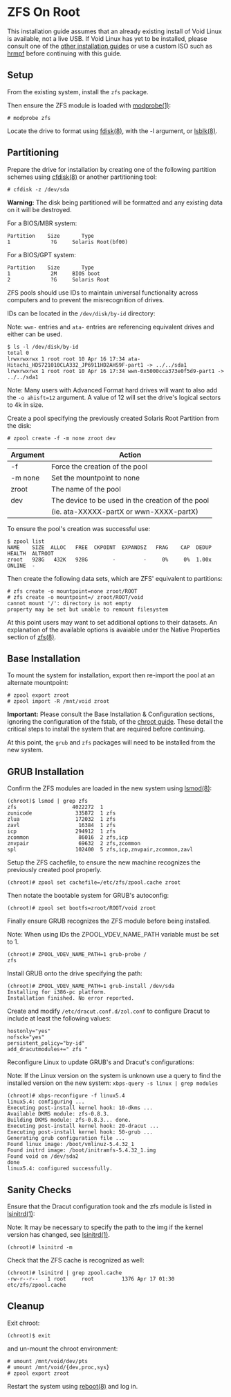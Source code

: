 # ZFS On Root

This installation guide assumes that an already existing install of Void Linux
is available, not a live USB. If Void Linux has yet to be installed, please
consult one of the [other installation guides](./index.md) or use a custom ISO
such as [hrmpf](https://github.com/leahneukirchen/hrmpf) before continuing with
this guide.

## Setup

From the existing system, install the `zfs` package.

Then ensure the ZFS module is loaded with
[modprobe(1)](https://man.voidlinux.org/modprobe):

```
# modprobe zfs
```

Locate the drive to format using [fdisk(8)](https://man.voidlinux.org/fdisk.8),
with the -l argument, or [lsblk(8)](https://man.voidlinux.org/lsblk.8).

## Partitioning

Prepare the drive for installation by creating one of the following partition
schemes using [cfdisk(8)](https://man.voidlinux.org/cfdisk.8) or another
partitioning tool:

```
# cfdisk -z /dev/sda
```

**Warning:** The disk being partitioned will be formatted and any existing data
on it will be destroyed.

For a BIOS/MBR system:

```
Partition    Size       Type
1             ?G     Solaris Root(bf00)
```

For a BIOS/GPT system:

```
Partition    Size       Type
1             2M     BIOS boot    
2             ?G     Solaris Root
```

ZFS pools should use IDs to maintain universal functionality across computers
and to prevent the misrecognition of drives.

IDs can be located in the `/dev/disk/by-id` directory:

Note: `wwn-` entries and `ata-` entries are referencing equivalent drives and
either can be used.

```
$ ls -l /dev/disk/by-id
total 0
lrwxrwxrwx 1 root root 10 Apr 16 17:34 ata-Hitachi_HDS721010CLA332_JP6911HD2AHS9F-part1 -> ../../sda1
lrwxrwxrwx 1 root root 10 Apr 16 17:34 wwn-0x5000cca373e0f5d9-part1 -> ../../sda1
```

Note: Many users with Advanced Format hard drives will want to also add the `-o
ahisft=12` argument. A value of 12 will set the drive's logical sectors to 4k in
size.

Create a pool specifying the previously created Solaris Root Partition from the
disk:

`# zpool create -f -m none zroot dev`

| Argument | Action                                            |
|----------|---------------------------------------------------|
| -f       | Force the creation of the pool                    |
| -m none  | Set the mountpoint to none                        |
| zroot    | The name of the pool                              |
| dev      | The device to be used in the creation of the pool |
|          | (ie. ata-XXXXX-partX or wwn-XXXX-partX)           |

To ensure the pool's creation was successful use:

```
$ zpool list
NAME    SIZE  ALLOC   FREE  CKPOINT  EXPANDSZ   FRAG    CAP  DEDUP    HEALTH  ALTROOT
zroot   928G   432K   928G        -         -     0%     0%  1.00x    ONLINE  -
```

Then create the following data sets, which are ZFS' equivalent to partitions:

```
# zfs create -o mountpoint=none zroot/ROOT
# zfs create -o mountpoint=/ zroot/ROOT/void
cannot mount '/': directory is not empty
property may be set but unable to remount filesystem
```

At this point users may want to set additional options to their datasets. An
explanation of the available options is avaiable under the Native Properties
section of [zfs(8)](https://man.voidlinux.org/zfs.8#Native_Properties).

## Base Installation

To mount the system for installation, export then re-import the pool at an
alternate mountpoint:

```
# zpool export zroot
# zpool import -R /mnt/void zroot
```

**Important:** Please consult the Base Installation & Configuration sections,
ignoring the configuration of the fstab, of the [chroot
guide](./#base-installation). These detail the critical steps to install the
system that are required before continuing.

At this point, the `grub` and `zfs` packages will need to be installed from the
new system.

## GRUB Installation

Confirm the ZFS modules are loaded in the new system using
[lsmod(8)](https://man.voidlinux.org/lsmod.8):

```
(chroot)$ lsmod | grep zfs
zfs                  4022272  1
zunicode              335872  1 zfs
zlua                  172032  1 zfs
zavl                   16384  1 zfs
icp                   294912  1 zfs
zcommon                86016  2 zfs,icp
znvpair                69632  2 zfs,zcommon
spl                   102400  5 zfs,icp,znvpair,zcommon,zavl
```

Setup the ZFS cachefile, to ensure the new machine recognizes the previously
created pool properly.

`(chroot)# zpool set cachefile=/etc/zfs/zpool.cache zroot`

Then notate the bootable system for GRUB's autoconfig:

`(chroot)# zpool set bootfs=zroot/ROOT/void zroot`

Finally ensure GRUB recognizes the ZFS module before being installed.

Note: When using IDs the ZPOOL_VDEV_NAME_PATH variable must be set to 1.

```
(chroot)# ZPOOL_VDEV_NAME_PATH=1 grub-probe /
zfs
```

Install GRUB onto the drive specifying the path:

```
(chroot)# ZPOOL_VDEV_NAME_PATH=1 grub-install /dev/sda
Installing for i386-pc platform.
Installation finished. No error reported.
```

Create and modify `/etc/dracut.conf.d/zol.conf` to configure Dracut to include
at least the following values:

```
hostonly="yes"
nofsck="yes"
persistent_policy="by-id"
add_dracutmodules+=" zfs "
```

Reconfigure Linux to update GRUB's and Dracut's configurations:

Note: If the Linux version on the system is unknown use a query to find the
installed version on the new system: `xbps-query -s linux | grep modules`

```
(chroot)# xbps-reconfigure -f linux5.4
linux5.4: configuring ...
Executing post-install kernel hook: 10-dkms ...
Available DKMS module: zfs-0.8.3.
Building DKMS module: zfs-0.8.3... done.
Executing post-install kernel hook: 20-dracut ...
Executing post-install kernel hook: 50-grub ...
Generating grub configuration file ...
Found linux image: /boot/vmlinuz-5.4.32_1
Found initrd image: /boot/initramfs-5.4.32_1.img
Found void on /dev/sda2
done
linux5.4: configured successfully.
```

## Sanity Checks

Ensure that the Dracut configuration took and the zfs module is listed in
[lsinitrd(1)](https://man.voidlinux.org/lsinitrd):

Note: It may be necessary to specify the path to the img if the kernel version
has changed, see [lsinitrd(1)](https://man.voidlinux.org/lsinitrd).

`(chroot)# lsinitrd -m`

Check that the ZFS cache is recognized as well:

```
(chroot)# lsinitrd | grep zpool.cache
-rw-r--r--   1 root     root         1376 Apr 17 01:30 etc/zfs/zpool.cache
```

## Cleanup

Exit chroot:

`(chroot)$ exit`

and un-mount the chroot environment:

```
# umount /mnt/void/dev/pts
# umount /mnt/void/{dev,proc,sys}
# zpool export zroot
```

Restart the system using [reboot(8)](https://man.voidlinux.org/reboot.8) and log
in.
